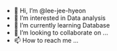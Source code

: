 - 👋 Hi, I’m @lee-jee-hyeon
- 👀 I’m interested in Data analysis
- 🌱 I’m currently learning Database
- 💞️ I’m looking to collaborate on ...
- 📫 How to reach me ...

<!---
lee-jee-hyeon/lee-jee-hyeon is a ✨ special ✨ repository because its `README.md` (this file) appears on your GitHub profile.
You can click the Preview link to take a look at your changes.
--->
